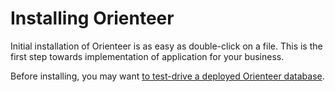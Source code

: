 # Installing Orienteer

Initial installation of Orienteer is as easy as double-click on a file. This is the first step towards implementation of application for your business.

Before installing, you may want [to test-drive a deployed Orienteer database](http://demo.orienteer.org/login).